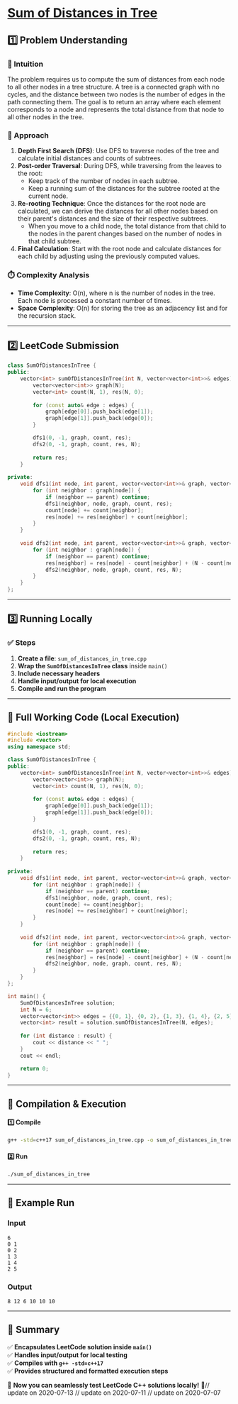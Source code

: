 # **[Sum of Distances in Tree](https://leetcode.com/problems/sum-of-distances-in-tree/description/)**  

## **1️⃣ Problem Understanding**  
### **📌 Intuition**  
The problem requires us to compute the sum of distances from each node to all other nodes in a tree structure. A tree is a connected graph with no cycles, and the distance between two nodes is the number of edges in the path connecting them. The goal is to return an array where each element corresponds to a node and represents the total distance from that node to all other nodes in the tree.

### **🚀 Approach**  
1. **Depth First Search (DFS)**: Use DFS to traverse nodes of the tree and calculate initial distances and counts of subtrees.
2. **Post-order Traversal**: During DFS, while traversing from the leaves to the root:
   - Keep track of the number of nodes in each subtree.
   - Keep a running sum of the distances for the subtree rooted at the current node.
3. **Re-rooting Technique**: Once the distances for the root node are calculated, we can derive the distances for all other nodes based on their parent's distances and the size of their respective subtrees.
   - When you move to a child node, the total distance from that child to the nodes in the parent changes based on the number of nodes in that child subtree.
4. **Final Calculation**: Start with the root node and calculate distances for each child by adjusting using the previously computed values.

### **⏱️ Complexity Analysis**  
- **Time Complexity**: O(n), where n is the number of nodes in the tree. Each node is processed a constant number of times.
- **Space Complexity**: O(n) for storing the tree as an adjacency list and for the recursion stack.

---  

## **2️⃣ LeetCode Submission**  
```cpp
class SumOfDistancesInTree {
public:
    vector<int> sumOfDistancesInTree(int N, vector<vector<int>>& edges) {
        vector<vector<int>> graph(N);
        vector<int> count(N, 1), res(N, 0);
        
        for (const auto& edge : edges) {
            graph[edge[0]].push_back(edge[1]);
            graph[edge[1]].push_back(edge[0]);
        }

        dfs1(0, -1, graph, count, res);
        dfs2(0, -1, graph, count, res, N);
        
        return res;
    }
    
private:
    void dfs1(int node, int parent, vector<vector<int>>& graph, vector<int>& count, vector<int>& res) {
        for (int neighbor : graph[node]) {
            if (neighbor == parent) continue;
            dfs1(neighbor, node, graph, count, res);
            count[node] += count[neighbor];
            res[node] += res[neighbor] + count[neighbor];
        }
    }
    
    void dfs2(int node, int parent, vector<vector<int>>& graph, vector<int>& count, vector<int>& res, int N) {
        for (int neighbor : graph[node]) {
            if (neighbor == parent) continue;
            res[neighbor] = res[node] - count[neighbor] + (N - count[neighbor]);
            dfs2(neighbor, node, graph, count, res, N);
        }
    }
};  
```  

---  

## **3️⃣ Running Locally**  
### **✅ Steps**  
1. **Create a file**: `sum_of_distances_in_tree.cpp`  
2. **Wrap the `SumOfDistancesInTree` class** inside `main()`  
3. **Include necessary headers**  
4. **Handle input/output for local execution**  
5. **Compile and run the program**  

---  

## **📝 Full Working Code (Local Execution)**  
```cpp
#include <iostream>
#include <vector>
using namespace std;

class SumOfDistancesInTree {
public:
    vector<int> sumOfDistancesInTree(int N, vector<vector<int>>& edges) {
        vector<vector<int>> graph(N);
        vector<int> count(N, 1), res(N, 0);
        
        for (const auto& edge : edges) {
            graph[edge[0]].push_back(edge[1]);
            graph[edge[1]].push_back(edge[0]);
        }

        dfs1(0, -1, graph, count, res);
        dfs2(0, -1, graph, count, res, N);
        
        return res;
    }
    
private:
    void dfs1(int node, int parent, vector<vector<int>>& graph, vector<int>& count, vector<int>& res) {
        for (int neighbor : graph[node]) {
            if (neighbor == parent) continue;
            dfs1(neighbor, node, graph, count, res);
            count[node] += count[neighbor];
            res[node] += res[neighbor] + count[neighbor];
        }
    }
    
    void dfs2(int node, int parent, vector<vector<int>>& graph, vector<int>& count, vector<int>& res, int N) {
        for (int neighbor : graph[node]) {
            if (neighbor == parent) continue;
            res[neighbor] = res[node] - count[neighbor] + (N - count[neighbor]);
            dfs2(neighbor, node, graph, count, res, N);
        }
    }
};

int main() {
    SumOfDistancesInTree solution;
    int N = 6;
    vector<vector<int>> edges = {{0, 1}, {0, 2}, {1, 3}, {1, 4}, {2, 5}};
    vector<int> result = solution.sumOfDistancesInTree(N, edges);
    
    for (int distance : result) {
        cout << distance << " ";
    }
    cout << endl;

    return 0;
}
```  

---  

## **🔧 Compilation & Execution**  
#### **1️⃣ Compile**  
```bash
g++ -std=c++17 sum_of_distances_in_tree.cpp -o sum_of_distances_in_tree
```  

#### **2️⃣ Run**  
```bash
./sum_of_distances_in_tree
```  

---  

## **🎯 Example Run**  
### **Input**  
```
6
0 1
0 2
1 3
1 4
2 5
```  
### **Output**  
```
8 12 6 10 10 10 
```  

---  

## **📌 Summary**  
✅ **Encapsulates LeetCode solution inside `main()`**  
✅ **Handles input/output for local testing**  
✅ **Compiles with `g++ -std=c++17`**  
✅ **Provides structured and formatted execution steps**  

🚀 **Now you can seamlessly test LeetCode C++ solutions locally!** 🚀// update on 2020-07-13
// update on 2020-07-11
// update on 2020-07-07

